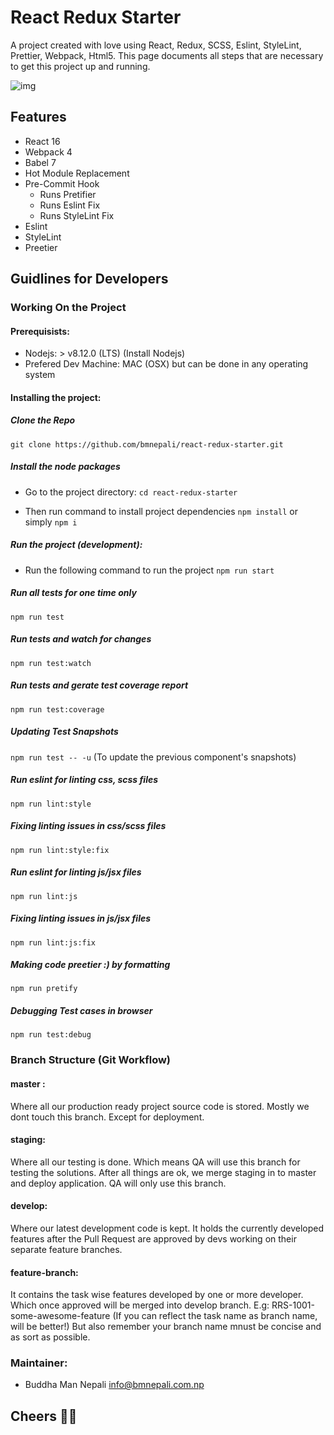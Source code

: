 
# React Redux Starter

A project created with love using React, Redux, SCSS, Eslint, StyleLint, Prettier, Webpack, Html5. This page documents all steps that are necessary to get this project up and running.

![img](https://travis-ci.org/bmnepali/react-redux-starter.svg?branch=master)

## Features
* React 16
* Webpack 4
* Babel 7
* Hot Module Replacement
* Pre-Commit Hook
  - Runs Pretifier
  - Runs Eslint Fix
  - Runs StyleLint Fix
* Eslint
* StyleLint
* Preetier

## Guidlines for Developers
### Working On the Project

#### Prerequisists:
* Nodejs: > v8.12.0 (LTS) (Install Nodejs)
* Prefered Dev Machine: MAC (OSX) but can be done in any operating system

#### Installing the project:
##### Clone the Repo
`git clone https://github.com/bmnepali/react-redux-starter.git`

##### Install the node packages
* Go to the project directory:
`cd react-redux-starter`

* Then run command to install project dependencies
`npm install` or simply `npm i`

##### Run the project (development):
* Run the following command to run the project
`npm run start`

##### Run all tests for one time only
`npm run test` 

##### Run tests and watch for changes
`npm run test:watch` 

##### Run tests and gerate test coverage report
`npm run test:coverage` 

##### Updating Test Snapshots
`npm run test -- -u`
(To update the previous component's snapshots)

##### Run eslint for linting css, scss files
`npm run lint:style` 

##### Fixing linting issues in css/scss files
`npm run lint:style:fix`

##### Run eslint for linting js/jsx files
`npm run lint:js` 

##### Fixing linting issues in js/jsx files
`npm run lint:js:fix`

##### Making code preetier :) by formatting
`npm run pretify`

##### Debugging Test cases in browser
`npm run test:debug`

### Branch Structure (Git Workflow)
#### master : 
Where all our production ready project source code is stored. Mostly we dont touch this branch. Except for deployment.

#### staging: 
Where all our testing is done. Which means QA will use this branch for testing the solutions. After all things are ok, we merge staging in to master and deploy application. QA will only use this branch.

#### develop: 
Where our latest development code is kept. It holds the currently developed features after the Pull Request are approved by devs working on their separate feature branches.

#### feature-branch: 
It contains the task wise features developed by one or more developer. Which once approved will be merged into develop branch.
E.g: RRS-1001-some-awesome-feature (If you can reflect the task name as branch name, will be better!) But also remember your branch name mnust be concise and as sort as possible.

### Maintainer:
* Buddha Man Nepali
<info@bmnepali.com.np>

## Cheers 🍻😎
